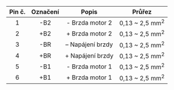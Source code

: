 | **Pin č.** | **Označení** | **Popis** | **Průřez** |
| :---: | :---: | :---: | :---: |
| 1 | -B2 | - Brzda motor 2 | 0,13 ~ 2,5 mm<sup>2</sup> |
| 2 | +B2 | + Brzda motor 2 | 0,13 ~ 2,5 mm<sup>2</sup> |
| 3 | -BR | – Napájení brzdy | 0,13 ~ 2,5 mm<sup>2</sup> |
| 4 | +BR | + Napájení brzdy | 0,13 ~ 2,5 mm<sup>2</sup> |
| 5 | -B1 | - Brzda motor 1 | 0,13 ~ 2,5 mm<sup>2</sup> |
| 6 | +B1 | + Brzda motor 1 | 0,13 ~ 2,5 mm<sup>2</sup> |
